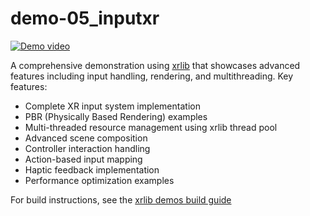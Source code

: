 # demo-05_inputxr

[![Demo video](https://img.youtube.com/vi/gKtBfLZGCbk/hqdefault.jpg)](https://youtu.be/gKtBfLZGCbk)

A comprehensive demonstration using [xrlib](https://github.com/1runeberg/xrlib) that showcases advanced features including input handling, rendering, and multithreading. Key features:

- Complete XR input system implementation
- PBR (Physically Based Rendering) examples
- Multi-threaded resource management using xrlib thread pool
- Advanced scene composition
- Controller interaction handling
- Action-based input mapping
- Haptic feedback implementation
- Performance optimization examples

For build instructions, see the [xrlib demos build guide](https://github.com/1runeberg/xrlib-demos)
